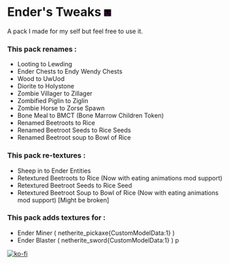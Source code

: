 # Ender's Tweaks ![pack](./pack.png)
A pack I made for my self but feel free to use it.

### This pack renames :
- Looting to Lewding
- Ender Chests to Endy Wendy Chests
- Wood to UwUod
- Diorite to Holystone
- Zombie Villager to Zillager
- Zombified Piglin to Ziglin
- Zombie Horse to Zorse Spawn
- Bone Meal to BMCT (Bone Marrow Children Token)
- Renamed Beetroots to Rice
- Renamed Beetroot Seeds to Rice Seeds
- Renamed Beetroot soup to Bowl of Rice

### This pack re-textures :
- Sheep in to Ender Entities  
- Retextured Beetroots to Rice (Now with eating animations mod  support)
- Retextured Beetroot Seeds to Rice Seed
- Retextured Beetroot Soup to Bowl of Rice  (Now with eating animations mod  support) [Might be broken]

### This pack adds textures for :
- Ender Miner ( netherite_pickaxe{CustomModelData:1} )
- Ender Blaster ( netherite_sword{CustomModelData:1} )
p

[![ko-fi](https://ko-fi.com/img/githubbutton_sm.svg)](https://ko-fi.com/M4M7DWJCH)
